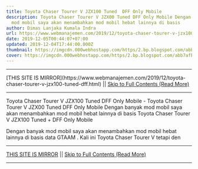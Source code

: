 ```yaml
---
title: Toyota Chaser Tourer V JZX100 Tuned  DFF Only Mobile
description: Toyota Chaser Tourer V JZX00 Tuned DFF Only Mobile Dengan banyak
  mod mobil saya akan menambahkan mod mobil hebat lainnya di basis
author: Dimas Lanjaka Kumala Indra
url: https://www.webmanajemen.com/2019/12/toyota-chaser-tourer-v-jzx100-tuned-dff.html
date: 2019-12-05T00:44:07+07:00
updated: 2019-12-04T17:44:00.000Z
thumbnail: https://imgcdn.000webhostapp.com/https/2.bp.blogspot.com/abb7afbb4ce255b394cc35d14e068312.jpeg
cover: https://imgcdn.000webhostapp.com/https/2.bp.blogspot.com/abb7afbb4ce255b394cc35d14e068312.jpeg
---
```


<hr/> [THIS SITE IS MIRROR](https://www.webmanajemen.com/2019/12/toyota-chaser-tourer-v-jzx100-tuned-dff.html) || <a href="https://www.webmanajemen.com/2019/12/toyota-chaser-tourer-v-jzx100-tuned-dff.html" rel="follow" class="button" id="read-more">Skip to Full Contents (Read More)</a> <hr/> Toyota Chaser Tourer V JZX100 Tuned  DFF Only Mobile - Toyota Chaser Tourer V JZX00 Tuned DFF Only Mobile Dengan banyak mod mobil saya akan menambahkan mod mobil hebat lainnya di basis Toyota Chaser Tourer V JZX100 Tuned + DFF Only Mobile 



  
 
  Dengan banyak mod mobil saya akan menambahkan mod mobil hebat lainnya di basis data GTAAM .  Kali ini Toyota Chaser Tourer V tetapi den <hr/> [THIS SITE IS MIRROR](https://www.webmanajemen.com/2019/12/toyota-chaser-tourer-v-jzx100-tuned-dff.html) || <a href="https://www.webmanajemen.com/2019/12/toyota-chaser-tourer-v-jzx100-tuned-dff.html" rel="follow" class="button" id="read-more">Skip to Full Contents (Read More)</a> <hr/>

<script>
    if (location.host.includes('dimaslanjaka12')) {
      location.replace('https://www.webmanajemen.com/2019/12/toyota-chaser-tourer-v-jzx100-tuned-dff.html');
    }
  </script>